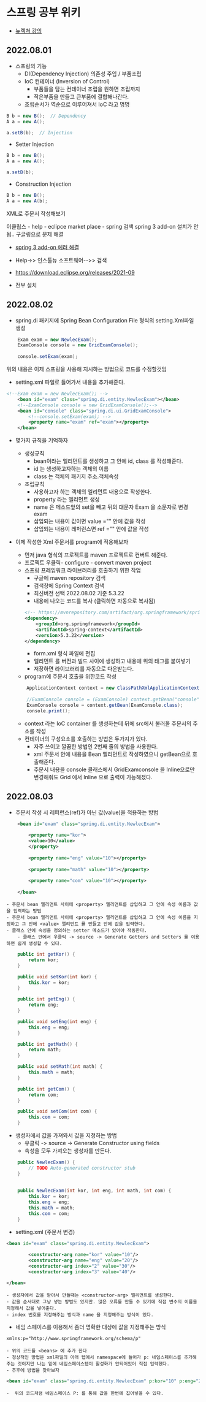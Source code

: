 # 스프링 공부 위키

- [뉴렉쳐 강의](https://youtu.be/WjsDN_aFfyw)

## 2022.08.01

- 스프링의 기능 
	- DI(Dependency Injection) 의존성 주입 / 부품조립
	- IoC 컨테이너 (Inversion of Control)
		- 부품들을 담는 컨테이너 조립을 원하면 조립까지
		- 작은부품을 만들고 큰부품에 결합해나간다.
	- 조립순서가 역순으로 이루어져서 IoC 라고 명명

```java
B b = new B();  // Dependency
A a = new A();

a.setB(b);  // Injection
```

- Setter Injection
```java
B b = new B();
A a = new A();

a.setB(b);
```
- Construction Injection
```java
B b = new B();
A a = new A(b);
```

XML로 주문서 작성해보기

이클립스 - help - eclipce market place - spring 검색
spring 3 add-on  설치가 안됨..
구글링으로 문제 해결
- [spring 3 add-on 에러 해결](https://wildwolf.tistory.com/entry/%EC%8A%A4%ED%94%84%EB%A7%81-%EB%8B%A4%EC%9A%B4%EB%B0%9B%EA%B3%A0-%EC%84%A4%EC%A0%95%ED%95%98%EA%B8%B0)

-  Help->> 인스톨뉴 소프트웨어-->> 검색
-  https://download.eclipse.org/releases/2021-09 
-  전부 설치


## 2022.08.02

-  spring.di 패키지에 Spring Bean Configuration File 형식의 setting.Xml파일 생성

```java
	Exam exam = new NewlecExam();
	ExamConsole console = new GridExamConsole();
		
	console.setExam(exam);
```
위의 내용은 이제 스프링을 사용해 지시하는 방법으로 코드를 수정할것임

- setting.xml 파일로 들어가서 내용을 추가해준다.
```xml
<!--Exam exam = new NewlecExam(); -->
	<bean id="exam" class="spring.di.entity.NewlecExam"></bean>
	<!--ExamConsole console = new GridExamConsole();-->
	<bean id="console" class="spring.di.ui.GridExamConsole">
		<!--console.setExam(exam); -->
		<property name="exam" ref="exam"></property>
	</bean>
```
- 몇가지 규칙을 기억하자
	- 생성규칙
		- bean이라는 엘리먼트를 생성하고 그 안에 id, class 를 작성해준다.
		- id 는 생성하고자하는 객체의 이름
		- class 는 객체의 패키지 주소.객체속성
	- 조립규칙
		- 사용하고자 하는 객체의 엘리먼트 내용으로 작성한다.
		- property 라는 엘리먼트 생성
		- name 은 메소드앞의 set을 빼고 뒤의 대문자 Exam 을 소문자로 변경 exam
		- 삽입되는 내용이 값이면 value ="" 안에 값을 작성
		- 삽입되는 내용이 레퍼런스면 ref ="" 안에 값을 작성

- 이제 작성한 Xml 주문서를 program에 적용해보자
	- 먼저 java 형식의 프로젝트를 maven 프로젝트로 컨버트 해준다.
	- 프로젝트 우클릭- configure - convert maven project
	- 스프링 프레임워크 라이브러리를 호출하기 위한 작업
		- 구글에 maven repository 검색
		- 검색창에 Spring Context 검색
		- 최신버전 선택 2022.08.02 기준 5.3.22
		- 내용에 나오는 코드를 복사 (클릭하면 자동으로 복사됨) 
		```xml
		<!-- https://mvnrepository.com/artifact/org.springframework/spring-context -->
		<dependency>
    		<groupId>org.springframework</groupId>
    		<artifactId>spring-context</artifactId>
    		<version>5.3.22</version>
		</dependency>
		```
		- form.xml 형식 파일에 편집
		- <dependencies> 엘리먼트 를 버전과 빌드 사이에 생성하고 내용에 위의 태그를 붙여넣기
		- 저장하면 라이브러리를 자동으로 다운받는다.
	- program에 주문서 호출을 위한코드 작성
	```java
		ApplicationContext context = new ClassPathXmlApplicationContext("spring/di/setting.xml");
		
		//ExamConsole console = (ExamConsole) context.getBean("console");
		ExamConsole console = context.getBean(ExamConsole.class);
		console.print();
	```
	- context 라는 IoC container 를 생성하는데 뒤에 src에서 불러올 주문서의 주소를 작성
	- 컨테이너의 구성요소를 호출하는 방법은 두가지가 있다.
		- 자주 쓰이고 깔끔한 방법인 2번째 줄의 방법을 사용한다.
		- xml 주문서 안에 내용을 Bean 엘리먼트로 작성하였으니 getBean으로 호출해준다.
		- 주문서 내용을 console 클래스에서 GridExamconsole 을 Inline으로만 변경해줘도 Grid 에서 Inline 으로 출력이 가능해졌다.
		
## 2022.08.03

- 주문서 작성 시 레퍼런스(ref)가 아닌 값(value)을 적용하는 방법
```xml
	<bean id="exam" class="spring.di.entity.NewlecExam">
	
		<property name="kor">
		<value>10</value>
		</property>
		
		<property name="eng" value="10"></property>
		
		<property name="math" value="10"></property>
		
		<property name="com" value="10"></property>
		
	</bean>
```
	- 주문서 bean 엘리먼트 사이에 <property> 엘리먼트를 삽입하고 그 안에 속성 이름과 값을 입력하는 방법
	- 주문서 bean 엘리먼트 사이에 <property> 엘리먼트를 삽입하고 그 안에 속성 이름을 지정하고 그 안에 <value> 엘리먼트 를 만들고 안에 값을 입력한다.
	- 클래스 안에 속성을 정의하는 setter 메소드가 있어야 작동한다.
		- 클래스 안에서 우클릭 -> source -> Generate Getters and Setters 를 이용하면 쉽게 생성할 수 있다.
```java
	public int getKor() {
		return kor;
	}

	public void setKor(int kor) {
		this.kor = kor;
	}

	public int getEng() {
		return eng;
	}

	public void setEng(int eng) {
		this.eng = eng;
	}

	public int getMath() {
		return math;
	}

	public void setMath(int math) {
		this.math = math;
	}

	public int getCom() {
		return com;
	}

	public void setCom(int com) {
		this.com = com;
	}
```
- 생성자에서 값을 가져와서 값을 지정하는 방법
	- 우클릭 -> source -> Generate Constructor using fields
	- 속성을 모두 가져오는 생성자를 만든다.
```java
	public NewlecExam() {
		// TODO Auto-generated constructor stub
	}
	
	
	public NewlecExam(int kor, int eng, int math, int com) {
		this.kor = kor;
		this.eng = eng;
		this.math = math;
		this.com = com;
	}
```
- setting.xml (주문서 변경)
```xml
<bean id="exam" class="spring.di.entity.NewlecExam">
		
		<constructor-arg name="kor" value="10"/>
		<constructor-arg name="eng" value="20"/>
		<constructor-arg index="2" value="30"/>
		<constructor-arg index="3" value="40"/>

</bean>
```
	- 생성자에서 값을 받아서 만들때는 <constructor-arg> 엘리먼트를 생성한다.
	- 값을 순서대로 그냥 넣는 방법도 있지만. 많은 오류를 만들 수 있기에 직접 변수의 이름을 지정해서 값을 넣어준다.
	- index 번호를 지정해주는 방식과 name 을 지정해주는 방식이 있다.

- 네임 스페이스를 이용해서 좀더 명확한 대상에 값을 지정해주는 방식
```xml
xmlns:p="http://www.springframework.org/schema/p"
```
	- 위의 코드를 <beans> 에 추가 한다
	- 정상적인 방법은 xml파일의 아래 텝에서 namespace에 들어가 p: 네임스페이스를 추가해주는 것이지만 나는 밑에 네임스페이스텝이 활성화가 안되어있어 직접 입력했다.
	- 추후에 방법을 찾아보자
```xml
<bean id="exam" class="spring.di.entity.NewlecExam" p:kor="10" p:eng="20" p:math="10" p:com="30"/>
```
	-  위의 코드처럼 네임스페이스 P: 를 통해 값을 한번에 집어넣을 수 있다.
